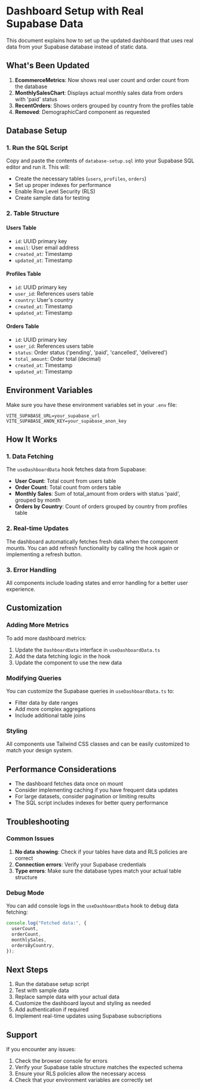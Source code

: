 # Dashboard Setup with Real Supabase Data

This document explains how to set up the updated dashboard that uses real data from your Supabase database instead of static data.

## What's Been Updated

1. **EcommerceMetrics**: Now shows real user count and order count from the database
2. **MonthlySalesChart**: Displays actual monthly sales data from orders with 'paid' status
3. **RecentOrders**: Shows orders grouped by country from the profiles table
4. **Removed**: DemographicCard component as requested

## Database Setup

### 1. Run the SQL Script

Copy and paste the contents of `database-setup.sql` into your Supabase SQL editor and run it. This will:

- Create the necessary tables (`users`, `profiles`, `orders`)
- Set up proper indexes for performance
- Enable Row Level Security (RLS)
- Create sample data for testing

### 2. Table Structure

#### Users Table

- `id`: UUID primary key
- `email`: User email address
- `created_at`: Timestamp
- `updated_at`: Timestamp

#### Profiles Table

- `id`: UUID primary key
- `user_id`: References users table
- `country`: User's country
- `created_at`: Timestamp
- `updated_at`: Timestamp

#### Orders Table

- `id`: UUID primary key
- `user_id`: References users table
- `status`: Order status ('pending', 'paid', 'cancelled', 'delivered')
- `total_amount`: Order total (decimal)
- `created_at`: Timestamp
- `updated_at`: Timestamp

## Environment Variables

Make sure you have these environment variables set in your `.env` file:

```env
VITE_SUPABASE_URL=your_supabase_url
VITE_SUPABASE_ANON_KEY=your_supabase_anon_key
```

## How It Works

### 1. Data Fetching

The `useDashboardData` hook fetches data from Supabase:

- **User Count**: Total count from users table
- **Order Count**: Total count from orders table
- **Monthly Sales**: Sum of total_amount from orders with status 'paid', grouped by month
- **Orders by Country**: Count of orders grouped by country from profiles table

### 2. Real-time Updates

The dashboard automatically fetches fresh data when the component mounts. You can add refresh functionality by calling the hook again or implementing a refresh button.

### 3. Error Handling

All components include loading states and error handling for a better user experience.

## Customization

### Adding More Metrics

To add more dashboard metrics:

1. Update the `DashboardData` interface in `useDashboardData.ts`
2. Add the data fetching logic in the hook
3. Update the component to use the new data

### Modifying Queries

You can customize the Supabase queries in `useDashboardData.ts` to:

- Filter data by date ranges
- Add more complex aggregations
- Include additional table joins

### Styling

All components use Tailwind CSS classes and can be easily customized to match your design system.

## Performance Considerations

- The dashboard fetches data once on mount
- Consider implementing caching if you have frequent data updates
- For large datasets, consider pagination or limiting results
- The SQL script includes indexes for better query performance

## Troubleshooting

### Common Issues

1. **No data showing**: Check if your tables have data and RLS policies are correct
2. **Connection errors**: Verify your Supabase credentials
3. **Type errors**: Make sure the database types match your actual table structure

### Debug Mode

You can add console logs in the `useDashboardData` hook to debug data fetching:

```typescript
console.log("Fetched data:", {
  userCount,
  orderCount,
  monthlySales,
  ordersByCountry,
});
```

## Next Steps

1. Run the database setup script
2. Test with sample data
3. Replace sample data with your actual data
4. Customize the dashboard layout and styling as needed
5. Add authentication if required
6. Implement real-time updates using Supabase subscriptions

## Support

If you encounter any issues:

1. Check the browser console for errors
2. Verify your Supabase table structure matches the expected schema
3. Ensure your RLS policies allow the necessary access
4. Check that your environment variables are correctly set


